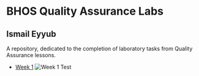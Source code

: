 # BHOS Quality Assurance Labs
## Ismail Eyyub
A repository, dedicated to the completion of laboratory tasks from Quality Assurance lessons.

- [Week 1](https://github.com/TrapTheOnly/bhos-qa-labs/tree/main/Week%201)
![Week 1 Test](https://github.com/TrapTheOnly/actions/workflows/github-actions-demo.yml/badge.svg)
